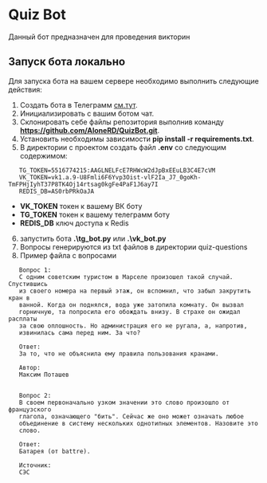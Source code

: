 # Quiz Bot

Данный бот предназначен для проведения викторин
## Запуск бота локально
Для запуска бота на вашем сервере необходимо выполнить следующие действия:

1. Cоздать бота в Телеграмм  [см.тут](https://core.telegram.org/bots).
2. Инициализировать с вашим ботом чат.
3. Склонировать себе файлы репозитория выполнив команду **https://github.com/AloneRD/QuizBot.git**.
4. Установить необходимы зависимости **pip install -r requirements.txt**.
5. В директории с проектом создать файл **.env** со следующим содержимом:
 ```
    TG_TOKEN=5516774215:AAGLNELFcE7RHWcW2dJpBxEEuLB3C4E7cVM
    VK_TOKEN=vk1.a.9-U8Fmli6F6Yvp3Oist-vlF2Ia_J7_0goKh-TmFPHjIyhT37P8TK4Oj14rtsag0kgFe4PaF1J6ay7I
    REDIS_DB=AS0rbPRkOaJA
 ```
   - **VK_TOKEN** токен к вашему ВК боту
   - **TG_TOKEN** токен к вашему телеграмм боту
   - **REDIS_DB** ключ доступа к Redis
6. запустить бота **.\tg_bot.py** или **.\vk_bot.py**
7. Вопросы генерируются из txt файлов в директории  quiz-questions
8. Пример файла с вопросами 
 ```
    Вопрос 1:
    С одним советским туристом в Марселе произошел такой случай. Спустившись
    из своего номера на первый этаж, он вспомнил, что забыл закрутить кран в
    ванной. Когда он поднялся, вода уже затопила комнату. Он вызвал
    горничную, та попросила его обождать внизу. В страхе он ожидал расплаты
    за свою оплошность. Но администрация его не ругала, а, напротив,
    извинилась сама перед ним. За что?

    Ответ:
    За то, что не объяснила ему правила пользования кранами.

    Автор:
    Максим Поташев


    Вопрос 2:
    В своем первоначально узком значении это слово произошло от французского
    глагола, означающего "бить". Сейчас же оно может означать любое
    объединение в систему нескольких однотипных элементов. Назовите это
    слово.

    Ответ:
    Батарея (от battre).

    Источник:
    СЭС
 ```

